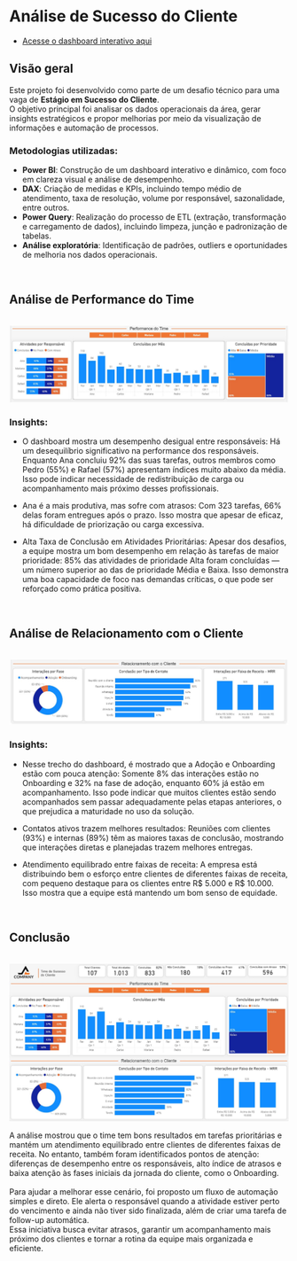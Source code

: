 # Análise de Sucesso do Cliente
* <a href="https://app.powerbi.com/view?r=eyJrIjoiMzEzZmI1MzYtY2Q4NC00ODA5LWI2MjEtYWU5ZjdlMWI0ZjE4IiwidCI6IjZlNTRiMDEwLWRhOGItNDQzYi04OTQ4LTc1NDA3MGNhYTg3MSJ9">Acesse o dashboard interativo aqui</a>

## Visão geral

Este projeto foi desenvolvido como parte de um desafio técnico para uma vaga de <strong>Estágio em Sucesso do Cliente</strong>. 
<br/>
O objetivo principal foi analisar os dados operacionais da área, gerar insights estratégicos e propor melhorias por meio da visualização de informações e automação de processos.
<br/>

### Metodologias utilizadas:
* <strong>Power BI</strong>: Construção de um dashboard interativo e dinâmico, com foco em clareza visual e análise de desempenho.
* <strong>DAX</strong>: Criação de medidas e KPIs, incluindo tempo médio de atendimento, taxa de resolução, volume por responsável, sazonalidade, entre outros.
* <strong>Power Query</strong>: Realização do processo de ETL (extração, transformação e carregamento de dados), incluindo limpeza, junção e padronização de tabelas.
* <strong>Análise exploratória</strong>: Identificação de padrões, outliers e oportunidades de melhoria nos dados operacionais.

<br/>

## Análise de Performance do Time
<br/>
<img src='https://github.com/thiago-albuquerque/analiseSucessoDoCliente/blob/main/Power%20BI/images/performance_time_img.JPG'/>

### Insights:
* O dashboard mostra um desempenho desigual entre responsáveis: Há um desequilíbrio significativo na performance dos responsáveis. Enquanto Ana concluiu 92% das suas tarefas, outros membros como Pedro (55%) e Rafael (57%) apresentam índices muito abaixo da média. Isso pode indicar necessidade de redistribuição de carga ou acompanhamento mais próximo desses profissionais.

* Ana é a mais produtiva, mas sofre com atrasos: Com 323 tarefas, 66% delas foram entregues após o prazo. Isso mostra que apesar de eficaz, há dificuldade de priorização ou carga excessiva.

* Alta Taxa de Conclusão em Atividades Prioritárias: Apesar dos desafios, a equipe mostra um bom desempenho em relação às tarefas de maior prioridade: 85% das atividades de prioridade Alta foram concluídas — um número superior ao das de prioridade Média e Baixa. Isso demonstra uma boa capacidade de foco nas demandas críticas, o que pode ser reforçado como prática positiva.

<br/>

## Análise de Relacionamento com o Cliente
<br/>
<img src='https://github.com/thiago-albuquerque/analiseSucessoDoCliente/blob/main/Power%20BI/images/relacionamento_cliente_img.JPG'/>

### Insights:
* Nesse trecho do dashboard, é mostrado que a Adoção e Onboarding estão com pouca atenção: Somente 8% das interações estão no Onboarding e 32% na fase de adoção, enquanto 60% já estão em acompanhamento. Isso pode indicar que muitos clientes estão sendo acompanhados sem passar adequadamente pelas etapas anteriores, o que prejudica a maturidade no uso da solução.

* Contatos ativos trazem melhores resultados: Reuniões com clientes (93%) e internas (89%) têm as maiores taxas de conclusão, mostrando que interações diretas e planejadas trazem melhores entregas.

* Atendimento equilibrado entre faixas de receita: A empresa está distribuindo bem o esforço entre clientes de diferentes faixas de receita, com pequeno destaque para os clientes entre R$ 5.000 e R$ 10.000. Isso mostra que a equipe está mantendo um bom senso de equidade.

<br/>

## Conclusão
<br/>
<img src='https://github.com/thiago-albuquerque/analiseSucessoDoCliente/blob/main/Power%20BI/images/dash_overview_img.JPG'/>
<br/>

A análise mostrou que o time tem bons resultados em tarefas prioritárias e mantém um atendimento equilibrado entre clientes de diferentes faixas de receita. No entanto, também foram identificados pontos de atenção: diferenças de desempenho entre os responsáveis, alto índice de atrasos e baixa atenção às fases iniciais da jornada do cliente, como o Onboarding.
<br/><br/>
Para ajudar a melhorar esse cenário, foi proposto um fluxo de automação simples e direto. Ele alerta o responsável quando a atividade estiver perto do vencimento e ainda não tiver sido finalizada, além de criar uma tarefa de follow-up automática.
<br/>
Essa iniciativa busca evitar atrasos, garantir um acompanhamento mais próximo dos clientes e tornar a rotina da equipe mais organizada e eficiente.
